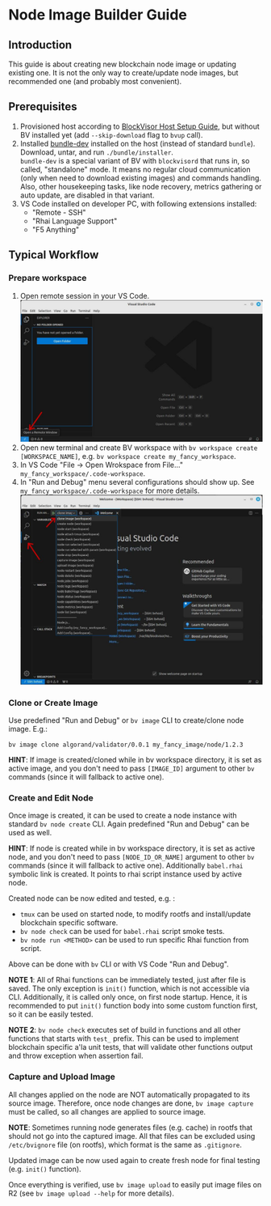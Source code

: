 # Node Image Builder Guide

## Introduction

This guide is about creating new blockchain node image or updating existing one. It is not the only way to create/update
node images, but recommended one (and probably most convenient).

## Prerequisites

1. Provisioned host according to [BlockVisor Host Setup Guide](host_setup_guide.md), but without BV installed yet (add `--skip-download` flag to `bvup` call).
2. Installed [bundle-dev](https://github.com/blockjoy/blockvisor/releases/latest) installed on the host (instead of standard `bundle`).
Download, untar, and run `./bundle/installer`.<br>
`bundle-dev` is a special variant of BV with `blockvisord` that runs in, so called, "standalone" mode.
It means no regular cloud communication (only when need to download existing images) and commands handling.
Also, other housekeeping tasks, like node recovery, metrics gathering or auto update, are disabled in that variant.
3. VS Code installed on developer PC, with following extensions installed:
    - "Remote - SSH"
    - "Rhai Language Support"
    - "F5 Anything"

## Typical Workflow

### Prepare workspace

1. Open remote session in your VS Code.
![](vscode_remote.jpg)
2. Open new terminal and create BV workspace with `bv workspace create [WORKSPACE_NAME]`, e.g. `bv workspace create my_fancy_workspace`.
3. In VS Code "File -> Open Wrokspace from File..." `my_fancy_workspace/.code-workspace`. 
4. In "Run and Debug" menu several configurations should show up. See `my_fancy_workspace/.code-workspace` for more details.
![](vscode_run_nd_debug.jpg)

### Clone or Create Image

Use predefined "Run and Debug" or `bv image` CLI to create/clone node image. E.g.:
```shell
bv image clone algorand/validator/0.0.1 my_fancy_image/node/1.2.3
```

__HINT__: If image is created/cloned while in bv workspace directory, it is set as active image, and you don't need to pass
`[IMAGE_ID]` argument to other `bv` commands (since it will fallback to active one).

### Create and Edit Node

Once image is created, it can be used to create a node instance with standard `bv node create` CLI.
Again predefined "Run and Debug" can be used as well.

__HINT__: If node is created while in bv workspace directory, it is set as active node, and you don't need to pass
`[NODE_ID_OR_NAME]` argument to other `bv` commands (since it will fallback to active one).
Additionally `babel.rhai` symbolic link is created. It points to rhai script instance used by active node.

Created node can be now edited and tested, e.g. :
   - `tmux` can be used on started node, to modify rootfs and install/update blockchain specific software.
   - `bv node check` can be used for `babel.rhai` script smoke tests.
   - `bv node run <METHOD>` can be used to run specific Rhai function from script.

Above can be done with `bv` CLI or with VS Code "Run and Debug".

__NOTE 1__: All of Rhai functions can be immediately tested, just after file is saved. The only exception is `init()` function,
which is not accessible via CLI. Additionally, it is called only once, on first node startup. Hence, it is recommended
to put `init()` function body into some custom function first, so it can be easily tested.

__NOTE 2__: `bv node check` executes set of build in functions and all other functions that starts with `test_` prefix.
This can be used to implement blockchain specific a'la unit tests, that will validate other functions output and throw
exception when assertion fail.

### Capture and Upload Image

All changes applied on the node are NOT automatically propagated to its source image. Therefore, once node changes are done,
`bv image capture` must be called, so all changes are applied to source image.

__NOTE__: Sometimes running node generates files (e.g. cache) in rootfs that should not go into the captured image.
All that files can be excluded using `/etc/bvignore` file (on rootfs), which format is the same as `.gitignore`.

Updated image can be now used again to create fresh node for final testing (e.g. `init()` function).

Once everything is verified, use `bv image upload` to easily put image files on R2 (see `bv image upload --help` for more details).